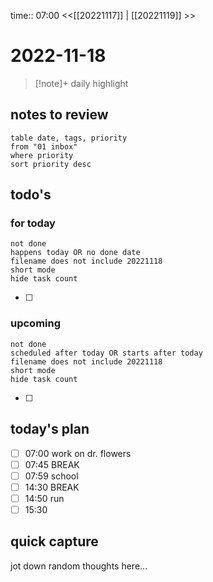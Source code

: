 time:: 07:00
<<[[20221117]] | [[20221119]] >>
# 2022-11-18

>[!note]+ daily highlight
>

## notes to review
```dataview
table date, tags, priority
from "01 inbox"
where priority
sort priority desc
```
## todo's
### for today
```tasks
not done
happens today OR no done date
filename does not include 20221118
short mode
hide task count
```
- [ ] 
### upcoming
```tasks
not done
scheduled after today OR starts after today
filename does not include 20221118
short mode
hide task count
```
- [ ] 
## today's plan
- [ ] 07:00 work on dr. flowers
- [ ] 07:45 BREAK
- [ ] 07:59 school
- [ ] 14:30 BREAK
- [ ] 14:50 run
- [ ] 15:30 

## quick capture
jot down random thoughts here...